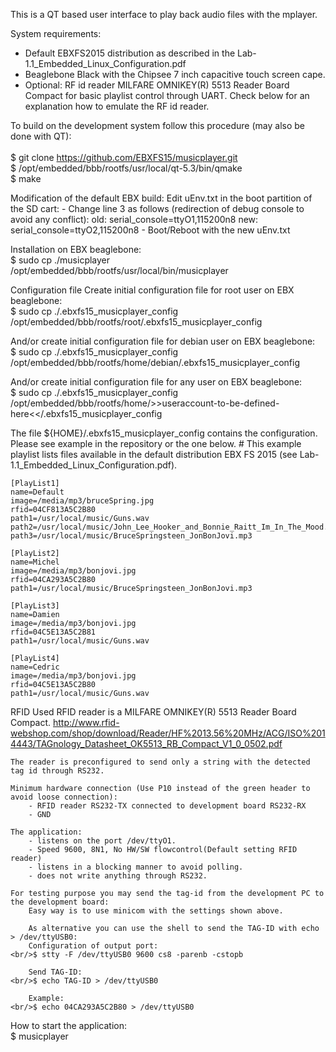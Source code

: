 This is a QT based user interface to play back audio files with the mplayer.

System requirements:
- Default EBXFS2015 distribution as described in the Lab-1.1_Embedded_Linux_Configuration.pdf
- Beaglebone Black with the Chipsee 7 inch capacitive touch screen cape.
- Optional: RF id reader MILFARE OMNIKEY(R) 5513 Reader Board Compact for basic playlist control through UART.
  Check below for an explanation how to emulate the RF id reader.

To build on the development system follow this procedure (may also be done with QT): <br/>
<br/>$ git clone https://github.com/EBXFS15/musicplayer.git
<br/>$ /opt/embedded/bbb/rootfs/usr/local/qt-5.3/bin/qmake
<br/>$ make

Modification of the default EBX build:
    Edit uEnv.txt in the boot partition of the SD cart:
    - Change line 3 as follows (redirection of debug console to avoid any conflict):
      old: serial_console=ttyO1,115200n8
      new: serial_console=ttyO2,115200n8
    - Boot/Reboot with the new uEnv.txt

Installation on EBX beaglebone:
<br/>$ sudo cp ./musicplayer /opt/embedded/bbb/rootfs/usr/local/bin/musicplayer

Configuration file
  Create initial configuration file for root user on EBX beaglebone:
<br/>$ sudo cp ./.ebxfs15_musicplayer_config /opt/embedded/bbb/rootfs/root/.ebxfs15_musicplayer_config

  And/or create initial configuration file for debian user on EBX beaglebone:
<br/>$ sudo cp ./.ebxfs15_musicplayer_config /opt/embedded/bbb/rootfs/home/debian/.ebxfs15_musicplayer_config

  And/or create initial configuration file for any user on EBX beaglebone:
<br/>$ sudo cp ./.ebxfs15_musicplayer_config /opt/embedded/bbb/rootfs/home/>>useraccount-to-be-defined-here<</.ebxfs15_musicplayer_config

  The file ${HOME}/.ebxfs15_musicplayer_config contains the configuration. Please see example in the repository or the one below.
    # This example playlist lists files available in the default distribution EBX FS 2015 (see Lab-1.1_Embedded_Linux_Configuration.pdf).

    [PlayList1]
    name=Default
    image=/media/mp3/bruceSpring.jpg
    rfid=04CF813A5C2B80
    path1=/usr/local/music/Guns.wav
    path2=/usr/local/music/John_Lee_Hooker_and_Bonnie_Raitt_Im_In_The_Mood.wav
    path3=/usr/local/music/BruceSpringsteen_JonBonJovi.mp3

    [PlayList2]
    name=Michel
    image=/media/mp3/bonjovi.jpg
    rfid=04CA293A5C2B80
    path1=/usr/local/music/BruceSpringsteen_JonBonJovi.mp3

    [PlayList3]
    name=Damien
    image=/media/mp3/bonjovi.jpg
    rfid=04C5E13A5C2B81
    path1=/usr/local/music/Guns.wav

    [PlayList4]
    name=Cedric
    image=/media/mp3/bonjovi.jpg
    rfid=04C5E13A5C2B80
    path1=/usr/local/music/Guns.wav


RFID
    Used RFID reader is a MILFARE OMNIKEY(R) 5513 Reader Board Compact.
    http://www.rfid-webshop.com/shop/download/Reader/HF%2013.56%20MHz/ACG/ISO%2014443/TAGnology_Datasheet_OK5513_RB_Compact_V1_0_0502.pdf

    The reader is preconfigured to send only a string with the detected tag id through RS232.

    Minimum hardware connection (Use P10 instead of the green header to avoid loose connection):
        - RFID reader RS232-TX connected to development board RS232-RX
        - GND

    The application:
        - listens on the port /dev/ttyO1.
        - Speed 9600, 8N1, No HW/SW flowcontrol(Default setting RFID reader)
        - listens in a blocking manner to avoid polling.
        - does not write anything through RS232.

    For testing purpose you may send the tag-id from the development PC to the development board:
        Easy way is to use minicom with the settings shown above.

        As alternative you can use the shell to send the TAG-ID with echo > /dev/ttyUSB0:
        Configuration of output port:
    <br/>$ stty -F /dev/ttyUSB0 9600 cs8 -parenb -cstopb

        Send TAG-ID:
    <br/>$ echo TAG-ID > /dev/ttyUSB0

        Example:
    <br/>$ echo 04CA293A5C2B80 > /dev/ttyUSB0


How to start the application:
<br/>$ musicplayer
